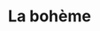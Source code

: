 ---
title: "La bohème"
drama-url: "https://en.wikipedia.org/wiki/La_boh%C3%A8me"
brief-introduction: "Mimì and Rodolfo's passion burns with a brilliant flame. In a city of lights, can love eclipse Death itself?"
img-name: "La Bohème from the Metropolitan Opera April 2014"
image-url: "https://upload.wikimedia.org/wikipedia/commons/b/ba/La_Boh%C3%A8me_5661.jpg"
img-creator: "Bengt Nyman"
licence: "CC BY 2.0"

writer: "Henri Murger"

category: "Opera and Musicals"
tag: 1900s, Romance, Classics, Music, Italian, Tragedy, Passion

synopsis: |
  "A sad love story of Rodolfo and Mimì. When the penniless poet Rodolfo met the tailor Mimì, they immediately fell in love. But when Rodolfo learned that Mimì was seriously ill, their happiness is threatened.
  Rodolfo realized painfully that he could not afford the medicine and care Mimì needed, so he separated from her. When she was seriously ill, Mimì returned to Rudolph's attic. They were reunited happily--but, despite the care of Rudolph and his friends, Mimì died (eno.org, 2021)."
act-brief: |
  "The action is set in Paris during the early 1930s. 
  Act I - It is Christmas Eve. In Café Momus.
  Act II - Outside Café Momus, in the courtyard of Musette's house.
  Act III - On a cold February dawn, in Marcello's garret room. Marcello and Musetta quarrel while Rodolfo and Mimì confront the necessity of separation.
  Act IV - It is spring, in Rodolfo's garret room. Mimì is dying. The friends do what they can but it is too late to save her.
  (roh.org.uk, 2021)"

transition: "This may be the most famous work in the opera and also one of the most popular one. Even more than 100 years later, Puccini’s La Bohème is still one of the most frequently performed works in the world.
Puccini’s opera of love, life and loss have inspired musicals, films and even cartoons. Let's turn our attention back to the very first and most famous performance of Puccini’s La bohème..."

performance-date: "17 February 1904"
performance-country: "Italia"
performance-city: "Milan"
performance-venue: "La Scala"
director: "Giacomo Puccini "
directer-img-url: "https://upload.wikimedia.org/wikipedia/commons/thumb/9/9b/GiacomoPuccini.jpg/815px-GiacomoPuccini.jpg"
directer-img-licence: "Creative Commons Public Domain Mark 1.0 License"
scriptwriter: "Luigi Illica and Giuseppe Giacosa (Italian Libretto)"
reference: |
  "eno.org. 2021. Puccini's La bohème [online] Available at: <https://www.eno.org/operas/la-boheme/ and https://www.roh.org.uk/tickets-and-events/la-boheme-stream-details> [Accessed 13 December 2021].

  roh.org.uk. 2021. La bohème (2020). [online] Available at: <https://www.roh.org.uk/tickets-and-events/la-boheme-stream-details> [Accessed 13 December 2021]."

layout: exhibit
---